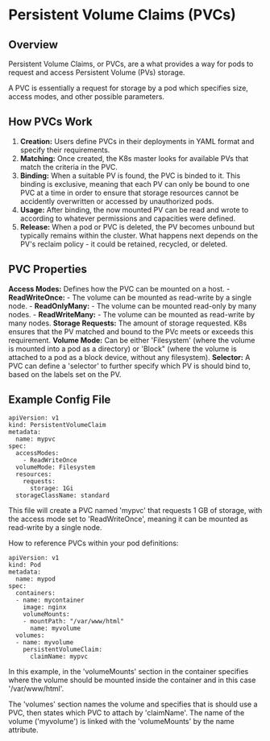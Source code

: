 # Persistent Volume Claims (PVCs)

## Overview

Persistent Volume Claims, or PVCs, are a what provides a way for pods to request and access Persistent Volume (PVs) storage.

A PVC is essentially a request for storage by a pod which specifies size, access modes, and other possible parameters.

## How PVCs Work

1. __Creation:__ Users define PVCs in their deployments in YAML format and specify their requirements.
2. __Matching:__ Once created, the K8s master looks for available PVs that match the criteria in the PVC.
3. __Binding:__ When a suitable PV is found, the PVC is binded to it. This binding is exclusive, meaning that each PV can only be bound to one PVC at a time in order to ensure that storage resources cannot be accidently overwritten or accessed by unauthorized pods.
4. __Usage:__ After binding, the now mounted PV can be read and wrote to according to whatever permissions and capacities were defined.
5. __Release:__ When a pod or PVC is deleted, the PV becomes unbound but typically remains within the cluster. What happens next depends on the PV's reclaim policy - it could be retained, recycled, or deleted.

## PVC Properties

__Access Modes:__ Defines how the PVC can be mounted on a host.
    - __ReadWriteOnce:__ - The volume can be mounted as read-write by a single node.
    - __ReadOnlyMany:__ - The volume can be mounted read-only by many nodes.
    - __ReadWriteMany:__ - The volume can be mounted as read-write by many nodes.
__Storage Requests:__ The amount of storage requested. K8s ensures that the PV matched and bound to the PVc meets or exceeds this requirement.
__Volume Mode:__ Can be either 'Filesystem' (where the volume is mounted into a pod as a directory) or 'Block" (where the volume is attached to a pod as a block device, without any filesystem).
__Selector:__ A PVC can define a 'selector' to further specify which PV is should bind to, based on the labels set on the PV.

## Example Config File

```
apiVersion: v1
kind: PersistentVolumeClaim
metadata:
  name: mypvc
spec:
  accessModes:
    - ReadWriteOnce
  volumeMode: Filesystem
  resources:
    requests:
      storage: 1Gi
  storageClassName: standard

```

This file will create a PVC named 'mypvc' that requests 1 GB of storage, with the access mode set to 'ReadWriteOnce', meaning it can be mounted as read-write by a single node.

How to reference PVCs within your pod definitions:

```
apiVersion: v1
kind: Pod
metadata:
  name: mypod
spec:
  containers:
  - name: mycontainer
    image: nginx
    volumeMounts:
    - mountPath: "/var/www/html"
      name: myvolume
  volumes:
  - name: myvolume
    persistentVolumeClaim:
      claimName: mypvc

```

In this example, in the 'volumeMounts' section in the container specifies where the volume should be mounted inside the container and in this case '/var/www/html'.

The 'volumes' section names the volume and specifies that is should use a PVC, then states which PVC to attach by 'claimName'. The name of the volume ('myvolume') is linked with the 'volumeMounts' by the name attribute.
